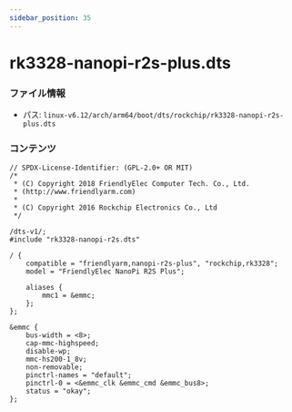 ```yaml
---
sidebar_position: 35
---
```

# rk3328-nanopi-r2s-plus.dts

### ファイル情報

- パス: `linux-v6.12/arch/arm64/boot/dts/rockchip/rk3328-nanopi-r2s-plus.dts`

### コンテンツ

```dts
// SPDX-License-Identifier: (GPL-2.0+ OR MIT)
/*
 * (C) Copyright 2018 FriendlyElec Computer Tech. Co., Ltd.
 * (http://www.friendlyarm.com)
 *
 * (C) Copyright 2016 Rockchip Electronics Co., Ltd
 */

/dts-v1/;
#include "rk3328-nanopi-r2s.dts"

/ {
	compatible = "friendlyarm,nanopi-r2s-plus", "rockchip,rk3328";
	model = "FriendlyElec NanoPi R2S Plus";

	aliases {
		mmc1 = &emmc;
	};
};

&emmc {
	bus-width = <8>;
	cap-mmc-highspeed;
	disable-wp;
	mmc-hs200-1_8v;
	non-removable;
	pinctrl-names = "default";
	pinctrl-0 = <&emmc_clk &emmc_cmd &emmc_bus8>;
	status = "okay";
};

```
